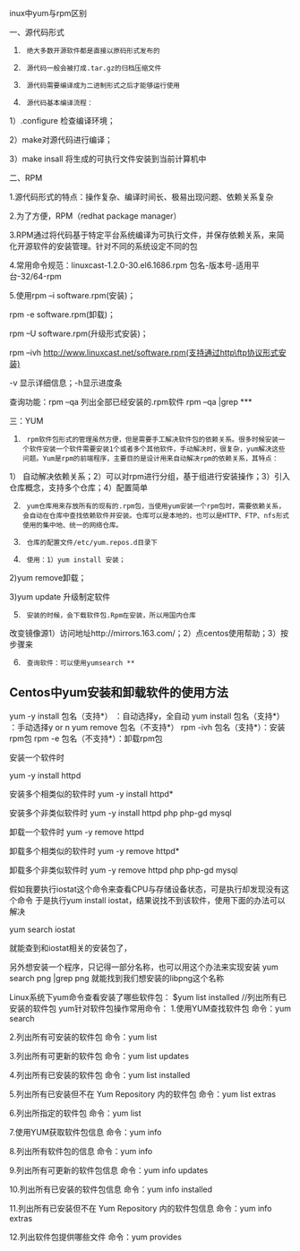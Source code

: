 inux中yum与rpm区别

一、源代码形式

1.      绝大多数开源软件都是直接以原码形式发布的

2.      源代码一般会被打成.tar.gz的归档压缩文件

3.      源代码需要编译成为二进制形式之后才能够运行使用

4.      源代码基本编译流程：

1）.configure 检查编译环境；

2）make对源代码进行编译；

3）make insall 将生成的可执行文件安装到当前计算机中

二、RPM

1.源代码形式的特点：操作复杂、编译时间长、极易出现问题、依赖关系复杂

2.为了方便，RPM（redhat package manager）

3.RPM通过将代码基于特定平台系统编译为可执行文件，并保存依赖关系，来简化开源软件的安装管理。针对不同的系统设定不同的包

4.常用命令规范：linuxcast-1.2.0-30.el6.1686.rpm 包名-版本号-适用平台-32/64-rpm

5.使用rpm –i software.rpm(安装)；

rpm -e software.rpm(卸载)；

rpm –U software.rpm(升级形式安装)；

rpm –ivh http://www.linuxcast.net/software.rpm(支持通过http\ftp协议形式安装)

-v 显示详细信息；-h显示进度条

查询功能：rpm –qa 列出全部已经安装的.rpm软件  rpm –qa |grep ***

三：YUM

1.      rpm软件包形式的管理虽然方便，但是需要手工解决软件包的依赖关系。很多时候安装一个软件安装一个软件需要安装1个或者多个其他软件，手动解决时，很复杂，yum解决这些问题。Yum是rpm的前端程序，主要目的是设计用来自动解决rpm的依赖关系，其特点：

1）  自动解决依赖关系；2）可以对rpm进行分组，基于组进行安装操作；3）引入仓库概念，支持多个仓库；4）配置简单

2.      yum仓库用来存放所有的现有的.rpm包，当使用yum安装一个rpm包时，需要依赖关系，会自动在仓库中查找依赖软件并安装。仓库可以是本地的，也可以是HTTP、FTP、nfs形式使用的集中地、统一的网络仓库。

3.      仓库的配置文件/etc/yum.repos.d目录下

4.      使用：1）yum install 安装；

2)yum remove卸载；

3)yum update 升级制定软件

5.      安装的时候，会下载软件包.Rpm在安装，所以用国内仓库

改变镜像源1）访问地址http://mirrors.163.com/；2）点centos使用帮助；3）按步骤来

6.      查询软件：可以使用yumsearch **

## Centos中yum安装和卸载软件的使用方法

yum -y install 包名（支持*） ：自动选择y，全自动
yum install 包名（支持*） ：手动选择y or n
yum remove 包名（不支持*）
rpm -ivh 包名（支持*）：安装rpm包
rpm -e 包名（不支持*）：卸载rpm包



安装一个软件时

yum -y install httpd





安装多个相类似的软件时
yum -y install httpd*





安装多个非类似软件时
yum -y install httpd php php-gd mysql





卸载一个软件时
yum -y remove httpd





卸载多个相类似的软件时
yum -y remove httpd*





卸载多个非类似软件时
yum -y remove httpd php php-gd mysql



假如我要执行iostat这个命令来查看CPU与存储设备状态，可是执行却发现没有这个命令
于是执行yum install iostat，结果说找不到该软件，使用下面的办法可以解决

yum search iostat

就能查到和iostat相关的安装包了，

另外想安装一个程序，只记得一部分名称，也可以用这个办法来实现安装
yum search png |grep png
就能找到我们想安装的libpng这个名称





Linux系统下yum命令查看安装了哪些软件包： 
$yum list installed //列出所有已安装的软件包 
yum针对软件包操作常用命令： 
1.使用YUM查找软件包 
命令：yum search 


2.列出所有可安装的软件包 
命令：yum list 


3.列出所有可更新的软件包 
命令：yum list updates 


4.列出所有已安装的软件包 
命令：yum list installed 


5.列出所有已安装但不在 Yum Repository 内的软件包 
命令：yum list extras 


6.列出所指定的软件包 
命令：yum list 


7.使用YUM获取软件包信息 
命令：yum info 


8.列出所有软件包的信息 
命令：yum info 


9.列出所有可更新的软件包信息 
命令：yum info updates 


10.列出所有已安装的软件包信息 
命令：yum info installed 


11.列出所有已安装但不在 Yum Repository 内的软件包信息 
命令：yum info extras 


12.列出软件包提供哪些文件 
命令：yum provides

